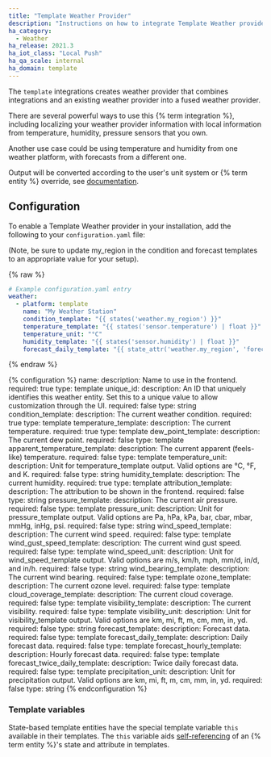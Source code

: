 ```yaml
---
title: "Template Weather Provider"
description: "Instructions on how to integrate Template Weather provider into Home Assistant."
ha_category: 
  - Weather
ha_release: 2021.3
ha_iot_class: "Local Push"
ha_qa_scale: internal
ha_domain: template
---
```


The `template` integrations creates weather provider that combines integrations and an existing weather provider into a fused weather provider.

There are several powerful ways to use this {% term integration %}, including localizing your weather provider information with local information from temperature, humidity, pressure sensors that you own.

Another use case could be using temperature and humidity from one weather platform, with forecasts from a different one.

Output will be converted according to the user's unit system or {% term entity %} override, see [documentation](https://developers.home-assistant.io/docs/core/entity/weather/#unit-conversion).

## Configuration

To enable a Template Weather provider in your installation, add the following to your `configuration.yaml` file:

(Note, be sure to update my_region in the condition and forecast templates to an appropriate value for your setup).

{% raw %}

```yaml
# Example configuration.yaml entry
weather:
  - platform: template
    name: "My Weather Station"
    condition_template: "{{ states('weather.my_region') }}"
    temperature_template: "{{ states('sensor.temperature') | float }}"
    temperature_unit: "°C"
    humidity_template: "{{ states('sensor.humidity') | float }}"
    forecast_daily_template: "{{ state_attr('weather.my_region', 'forecast') }}"
```

{% endraw %}

{% configuration %}
name:
  description: Name to use in the frontend.
  required: true
  type: template
unique_id:
  description: An ID that uniquely identifies this weather entity. Set this to a unique value to allow customization through the UI.
  required: false
  type: string
condition_template:
  description: The current weather condition.
  required: true
  type: template
temperature_template:
  description: The current temperature.
  required: true
  type: template
dew_point_template:
  description: The current dew point.
  required: false
  type: template
apparent_temperature_template:
  description: The current apparent (feels-like) temperature.
  required: false
  type: template
temperature_unit:
  description: Unit for temperature_template output. Valid options are °C, °F, and K.
  required: false
  type: string
humidity_template:
  description: The current humidity.
  required: true
  type: template
attribution_template:
  description: The attribution to be shown in the frontend.
  required: false
  type: string
pressure_template:
  description: The current air pressure.
  required: false
  type: template
pressure_unit:
  description: Unit for pressure_template output. Valid options are Pa, hPa, kPa, bar, cbar, mbar, mmHg, inHg, psi.
  required: false
  type: string
wind_speed_template:
  description: The current wind speed.
  required: false
  type: template
wind_gust_speed_template:
  description: The current wind gust speed.
  required: false
  type: template
wind_speed_unit:
  description: Unit for wind_speed_template output. Valid options are m/s, km/h, mph, mm/d, in/d, and in/h.
  required: false
  type: string
wind_bearing_template:
  description: The current wind bearing.
  required: false
  type: template
ozone_template:
  description: The current ozone level.
  required: false
  type: template
cloud_coverage_template:
  description: The current cloud coverage.
  required: false
  type: template
visibility_template:
  description: The current visibility.
  required: false
  type: template
visibility_unit:
  description: Unit for visibility_template output. Valid options are km, mi, ft, m, cm, mm, in, yd.
  required: false
  type: string
forecast_template:
  description: Forecast data.
  required: false
  type: template
forecast_daily_template:
  description: Daily forecast data.
  required: false
  type: template
forecast_hourly_template:
  description: Hourly forecast data.
  required: false
  type: template
forecast_twice_daily_template:
  description: Twice daily forecast data.
  required: false
  type: template
precipitation_unit:
  description: Unit for precipitation output. Valid options are km, mi, ft, m, cm, mm, in, yd.
  required: false
  type: string
{% endconfiguration %}

### Template variables

State-based template entities have the special template variable `this` available in their templates. The `this` variable aids [self-referencing](/integrations/template#self-referencing) of an {% term entity %}'s state and attribute in templates.
